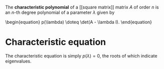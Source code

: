 The **characteristic polynomial** of a [[square matrix]] matrix $A$ of order $n$ is an $n$-th degree polynomial of a parameter $\lambda$ given by

\begin{equation}
p(\lambda) \doteq \det(A - \lambda I).
\end{equation}

# Characteristic equation

The characteristic equation is simply $p(\lambda)=0$, the roots of which indicate eigenvalues.